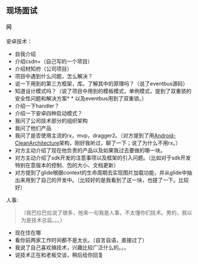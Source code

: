 ## 现场面试
#### 问
安卓技术：
* 自我介绍
* 介绍csdn+（自己写的一个项目）
* 介绍材知府（公司项目）
* 项目中遇到什么问题，怎么解决？
* 说一下用到的第三方框架，库。了解其中的原理吗？（说了eventbus源码）
* 知道设计模式吗？（说了项目中用到的模板模式，单例模式，提到了双重锁的安全性问题和解决方案* * 以及eventbus用到了双重锁。）
* 介绍一下handler？
* 介绍一下安卓四种启动模式？
* 我问了公司技术部分的组织架构
* 我问了他们产品
* 我问了是否使用主流的rx，mvp，dragger2。（对方提到了用[Android-CleanArchitecture](https://github.com/android10/Android-CleanArchitecture "https://github.com/android10/Android-CleanArchitecture")架构，刚好我听过，聊了一下；说了为什么不用rx。）
* 对方主动介绍了现在他负责的产品以及如果我过去要做的哪一块。
* 对方主动介绍了sdk开发的注意事项以及框架的引入问题。（比如对于sdk开发特别在意版本的控制、包的大小、文档更新）
* 对方提到了glide根据context的生命周期去实现图片加载功能，并从glide中抽出来用到了自己的开发中。（比较好的是我看到了这一块，也提了一下。比较好）

人事:
> （我巴拉巴拉说了很多，他来一句我是人事，不太懂你们技术。男的，我以为是技术总监。。。）

* 现在住在哪
* 看你前两家工作时间都不是太长。（自言自语，直接过了）
* 我说了自己喜欢搞技术，兴趣比较广泛什么的。。。
* 说技术正在和老板交谈，稍后给你回复

